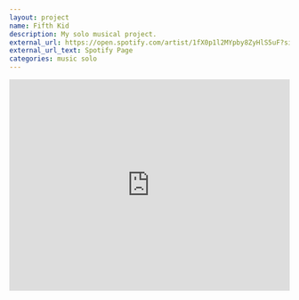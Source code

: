 ```yaml
---
layout: project
name: Fifth Kid
description: My solo musical project.
external_url: https://open.spotify.com/artist/1fX0p1l2MYpby8ZyHlS5uF?si=ooKii86sT_KQB3g8Qm608w
external_url_text: Spotify Page
categories: music solo
---
```


<iframe src="https://open.spotify.com/embed/artist/1fX0p1l2MYpby8ZyHlS5uF?utm_source=generator&theme=0" width="100%"
  height="380" frameBorder="0" allowfullscreen=""
  allow="autoplay; clipboard-write; encrypted-media; fullscreen; picture-in-picture"></iframe>